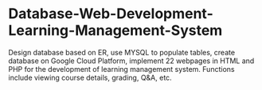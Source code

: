 # Database-Web-Development-Learning-Management-System
Design database based on ER, use MYSQL to populate tables, create database on Google Cloud Platform, implement 22 webpages in HTML and PHP for the development of learning management system. Functions include viewing course details, grading, Q&amp;A, etc.
